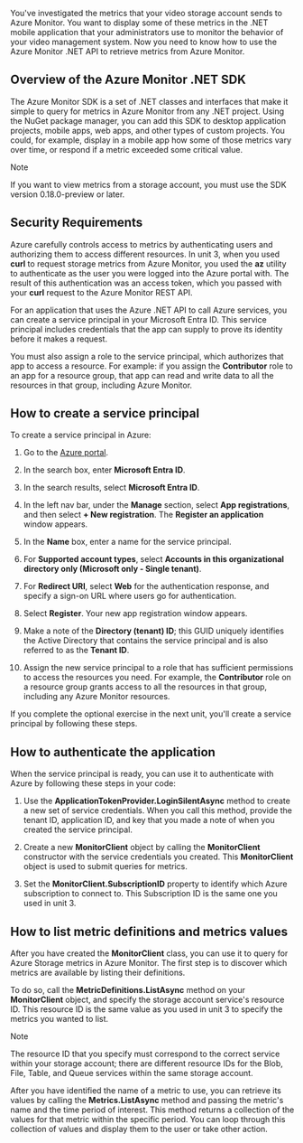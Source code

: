 You've investigated the metrics that your video storage account sends to Azure Monitor. You want to display some of these metrics in the .NET mobile application that your administrators use to monitor the behavior of your video management system. Now you need to know how to use the Azure Monitor .NET API to retrieve metrics from Azure Monitor.

## Overview of the Azure Monitor .NET SDK

The Azure Monitor SDK is a set of .NET classes and interfaces that make it simple to query for metrics in Azure Monitor from any .NET project. Using the NuGet package manager, you can add this SDK to desktop application projects, mobile apps, web apps, and other types of custom projects. You could, for example, display in a mobile app how some of those metrics vary over time, or respond if a metric exceeded some critical value.

> [!NOTE] 
> If you want to view metrics from a storage account, you must use the SDK version 0.18.0-preview or later.

## Security Requirements

Azure carefully controls access to metrics by authenticating users and authorizing them to access different resources. In unit 3, when you used **curl** to request storage metrics from Azure Monitor, you used the **az** utility to authenticate as the user you were logged into the Azure portal with. The result of this authentication was an access token, which you passed with your **curl** request to the Azure Monitor REST API.

For an application that uses the Azure .NET API to call Azure services, you can create a service principal in your Microsoft Entra ID. This service principal includes credentials that the app can supply to prove its identity before it makes a request.

You must also assign a role to the service principal, which authorizes that app to access a resource. For example: if you assign the **Contributor** role to an app for a resource group, that app can read and write data to all the resources in that group, including Azure Monitor.

## How to create a service principal

To create a service principal in Azure:

1. Go to the [Azure portal](https://portal.azure.com/).

1. In the search box, enter **Microsoft Entra ID**.

1. In the search results, select **Microsoft Entra ID**.

1. In the left nav bar, under the **Manage** section, select **App registrations**, and then select **+ New registration**. The **Register an application** window appears.

1. In the **Name** box, enter a name for the service principal.

1. For **Supported account types**, select **Accounts in this organizational directory only (Microsoft only - Single tenant)**.

1. For **Redirect URI**, select **Web** for the authentication response, and specify a sign-on URL where users go for authentication.

1. Select **Register**. Your new app registration window appears.

1. Make a note of the **Directory (tenant) ID**; this GUID uniquely identifies the Active Directory that contains the service principal and is also referred to as the **Tenant ID**.

1. Assign the new service principal to a role that has sufficient permissions to access the resources you need. For example, the **Contributor** role on a resource group grants access to all the resources in that group, including any Azure Monitor resources.

If you complete the optional exercise in the next unit, you'll create a service principal by following these steps.

## How to authenticate the application

When the service principal is ready, you can use it to authenticate with Azure by following these steps in your code:

1. Use the **ApplicationTokenProvider.LoginSilentAsync** method to create a new set of service credentials. When you call this method, provide the tenant ID, application ID, and key that you made a note of when you created the service principal.

1. Create a new **MonitorClient** object by calling the **MonitorClient** constructor with the service credentials you created. This **MonitorClient** object is used to submit queries for metrics.

1. Set the **MonitorClient.SubscriptionID** property to identify which Azure subscription to connect to. This Subscription ID is the same one you used in unit 3.

## How to list metric definitions and metrics values

After you have created the **MonitorClient** class, you can use it to query for Azure Storage metrics in Azure Monitor. The first step is to discover which metrics are available by listing their definitions.

To do so, call the **MetricDefinitions.ListAsync** method on your **MonitorClient** object, and specify the storage account service's resource ID. This resource ID is the same value as you used in unit 3 to specify the metrics you wanted to list.

>[!NOTE]
> The resource ID that you specify must correspond to the correct service within your storage account; there are different resource IDs for the Blob, File, Table, and Queue services within the same storage account.

After you have identified the name of a metric to use, you can retrieve its values by calling the **Metrics.ListAsync** method and passing the metric's name and the time period of interest. This method returns a collection of the values for that metric within the specific period. You can loop through this collection of values and display them to the user or take other action.

